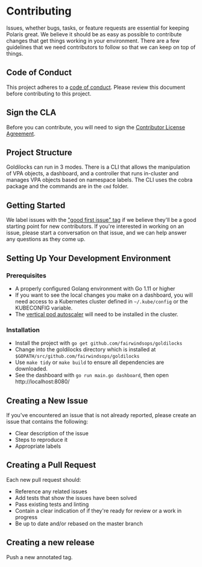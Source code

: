 # Contributing

Issues, whether bugs, tasks, or feature requests are essential for keeping Polaris great. We believe it should be as easy as possible to contribute changes that get things working in your environment. There are a few guidelines that we need contributors to follow so that we can keep on top of things.

## Code of Conduct

This project adheres to a [code of conduct](CODE_OF_CONDUCT.md). Please review this document before contributing to this project.

## Sign the CLA
Before you can contribute, you will need to sign the [Contributor License Agreement](https://cla-assistant.io/fairwindsops/goldilocks).

## Project Structure

Goldilocks can run in 3 modes.  There is a CLI that allows the manipulation of VPA objects, a dashboard, and a controller that runs in-cluster and manages VPA objects based on namespace labels. The CLI uses the cobra package and the commands are in the `cmd` folder.

## Getting Started

We label issues with the ["good first issue" tag](https://github.com/FairwindsOps/goldilocks/labels/good%20first%20issue) if we believe they'll be a good starting point for new contributors. If you're interested in working on an issue, please start a conversation on that issue, and we can help answer any questions as they come up.

## Setting Up Your Development Environment
### Prerequisites
* A properly configured Golang environment with Go 1.11 or higher
* If you want to see the local changes you make on a dashboard, you will need access to a Kubernetes cluster defined in `~/.kube/config` or the KUBECONFIG variable.
* The [vertical pod autoscaler](https://github.com/kubernetes/autoscaler/tree/master/vertical-pod-autoscaler) will need to be installed in the cluster.

### Installation
* Install the project with `go get github.com/fairwindsops/goldilocks`
* Change into the goldilocks directory which is installed at `$GOPATH/src/github.com/fairwindsops/goldilocks`
* Use `make tidy` or `make build` to ensure all dependencies are downloaded.
* See the dashboard with `go run main.go dashboard`, then open http://localhost:8080/

## Creating a New Issue

If you've encountered an issue that is not already reported, please create an issue that contains the following:

- Clear description of the issue
- Steps to reproduce it
- Appropriate labels

## Creating a Pull Request

Each new pull request should:

- Reference any related issues
- Add tests that show the issues have been solved
- Pass existing tests and linting
- Contain a clear indication of if they're ready for review or a work in progress
- Be up to date and/or rebased on the master branch

## Creating a new release

Push a new annotated tag.
